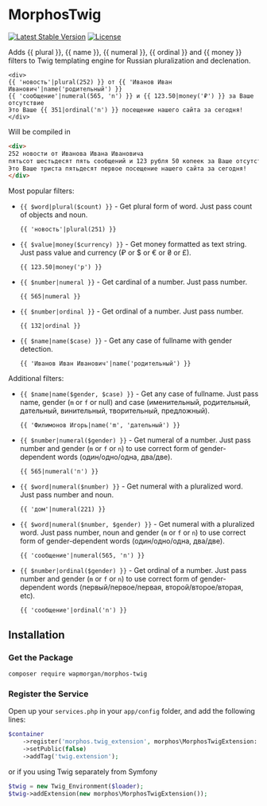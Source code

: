 # MorphosTwig

[![Latest Stable Version](https://poser.pugx.org/wapmorgan/morphos-twig/version)](https://packagist.org/packages/wapmorgan/morphos-twig)
[![License](https://poser.pugx.org/wapmorgan/morphos-twig/license)](https://packagist.org/packages/wapmorgan/morphos-twig)

Adds {{ plural }}, {{ name }}, {{ numeral }}, {{ ordinal }} and {{ money }} filters to Twig templating engine for Russian pluralization and declenation.

```twig
<div>
{{ 'новость'|plural(252) }} от {{ 'Иванов Иван Иванович'|name('родительный') }}
{{ 'сообщение'|numeral(565, 'n') }} и {{ 123.50|money('₽') }} за Ваше отсутствие
Это Ваше {{ 351|ordinal('n') }} посещение нашего сайта за сегодня!
</div>
```

Will be compiled in

```html
<div>
252 новости от Иванова Ивана Ивановича
пятьсот шестьдесят пять сообщений и 123 рубля 50 копеек за Ваше отсутствие
Это Ваше триста пятьдесят первое посещение нашего сайта за сегодня!
</div>
```

Most popular filters:
- `{{ $word|plural($count) }}` - Get plural form of word. Just pass count of objects and noun.
    ```twig
    {{ 'новость'|plural(251) }}
    ```

- `{{ $value|money($currency) }}` - Get money formatted as text string. Just pass value and currency (₽ or $ or € or ₴ or £).
    ```twig
    {{ 123.50|money('р') }}
    ```

- `{{ $number|numeral }}` - Get cardinal of a number. Just pass number.
    ```twig
    {{ 565|numeral }}
    ```

- `{{ $number|ordinal }}` - Get ordinal of a number. Just pass number.
    ```twig
    {{ 132|ordinal }}
    ```

- `{{ $name|name($case) }}` - Get any case of fullname with gender detection.
    ```twig
    {{ 'Иванов Иван Иванович'|name('родительный') }}
    ```

Additional filters:
- `{{ $name|name($gender, $case) }}` - Get any case of fullname. Just pass name, gender (`m` or `f` or null) and case (именительный, родительный, дательный, винительный, творительный, предложный).
    ```twig
    {{ 'Филимонов Игорь|name('m', 'дательный') }}
    ```

- `{{ $number|numeral($gender) }}` - Get numeral of a number. Just pass number and gender (`m` or `f` or `n`) to use correct form of gender-dependent words (один/одно/одна, два/две).
    ```twig
    {{ 565|numeral('n') }}
    ```

- `{{ $word|numeral($number) }}` - Get numeral with a pluralized word. Just pass number and noun.
    ```twig
    {{ 'дом'|numeral(221) }}
    ```

- `{{ $word|numeral($number, $gender) }}` - Get numeral with a pluralized word. Just pass number, noun and gender (`m` or `f` or `n`) to use correct form of gender-dependent words (один/одно/одна, два/две).
    ```twig
    {{ 'сообщение'|numeral(565, 'n') }}
    ```

- `{{ $number|ordinal($gender) }}` - Get ordinal of a number. Just pass number and gender (`m` or `f` or `n`) to use correct form of gender-dependent words (первый/первое/первая, второй/второе/вторая, etc).
    ```twig
    {{ 'сообщение'|ordinal('n') }}
    ```



## Installation

### Get the Package

```
composer require wapmorgan/morphos-twig
```

### Register the Service
Open up your `services.php` in your `app/config` folder, and add the following lines:

```php
$container
    ->register('morphos.twig_extension', morphos\MorphosTwigExtension::class)
    ->setPublic(false)
    ->addTag('twig.extension');
```

or if you using Twig separately from Symfony

```php
$twig = new Twig_Environment($loader);
$twig->addExtension(new morphos\MorphosTwigExtension());
```
